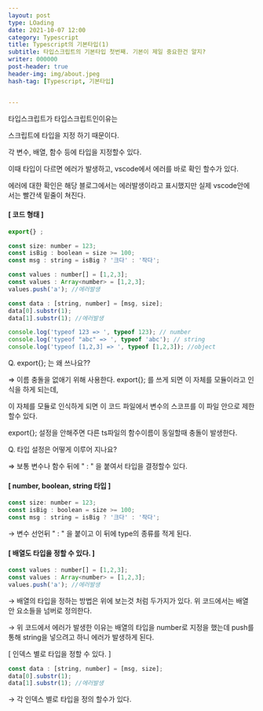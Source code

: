 ```yaml
---
layout: post
type: LOading
date: 2021-10-07 12:00
category: Typescript
title: Typescript의 기본타입(1)
subtitle: 타입스크립트의 기본타입 첫번째. 기본이 제일 중요한건 알지?
writer: 000000
post-header: true
header-img: img/about.jpeg
hash-tag: [Typescript, 기본타입]


---
```




타입스크립트가 타입스크립트인이유는

스크립트에 타입을 지정 하기 때문이다.

각 변수, 배열, 함수 등에 타입을 지정할수 있다.

이때 타입이 다르면 에러가 발생하고, vscode에서 에러를 바로 확인 할수가 있다.

에러에 대한 확인은 해당 블로그에서는 에러발생이라고 표시했지만 실제 vscode안에서는 빨간색 밑줄이 쳐진다.

 

#### [ 코드 형태 ]

```js
export{} ;

const size: number = 123;
const isBig : boolean = size >= 100;
const msg : string = isBig ? '크다' : '작다';

const values : number[] = [1,2,3];
const values : Array<number> = [1,2,3];
values.push('a'); //에러발생

const data : [string, number] = [msg, size];
data[0].substr(1);
data[1].substr(1); //에러발생

console.log('typeof 123 => ', typeof 123); // number
console.log('typeof "abc" => ', typeof 'abc'); // string
console.log('typeof [1,2,3] => ', typeof [1,2,3]); //object
```

Q. export{}; 는 왜 쓰나요??

⇒ 이름 충돌을 없애기 위해 사용한다. export{}; 를 쓰게 되면 이 자체를 모듈이라고 인식을 하게 되는데,

이 자체를 모듈로 인식하게 되면 이 코드 파일에서 변수의 스코프를 이 파일 안으로 제한할수 있다.

export{}; 설정을 안해주면 다른 ts파일의 함수이름이 동일할때 충돌이 발생한다.

 

Q. 타입 설정은 어떻게 이루어 지나요?

⇒ 보통 변수나 함수 뒤에 " : " 을 붙여서 타입을 결정할수 있다.

 

#### [ number, boolean, string 타입 ]

```js
const size: number = 123;
const isBig : boolean = size >= 100;
const msg : string = isBig ? '크다' : '작다';
```

→ 변수 선언뒤 " : " 을 붙이고 이 뒤에 type의 종류를 적게 된다.

 

#### [ 배열도 타입을 정할 수 있다. ]

```js
const values : number[] = [1,2,3];
const values : Array<number> = [1,2,3];
values.push('a'); //에러발생
```

→ 배열의 타입을 정하는 방법은 위에 보는것 처럼 두가지가 있다. 위 코드에서는 배열 안 요소들을 넘버로 정의한다.

→ 위 코드에서 에러가 발생한 이유는 배열의 타입을 number로 지정을 했는데 push를 통해 string을 넣으려고 하니 에러가 발생하게 된다.

 

 

[ 인덱스 별로 타입을 정할 수 있다. ] 

```js
const data : [string, number] = [msg, size];
data[0].substr(1);
data[1].substr(1); //에러발생
```

→ 각 인덱스 별로 타입을 정의 할수가 있다.